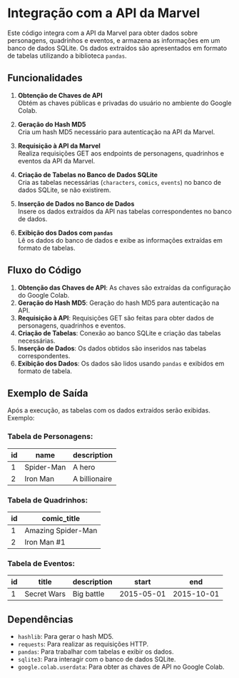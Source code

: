 # Integração com a API da Marvel

Este código integra com a API da Marvel para obter dados sobre personagens, quadrinhos e eventos, e armazena as informações em um banco de dados SQLite. Os dados extraídos são apresentados em formato de tabelas utilizando a biblioteca `pandas`.

## Funcionalidades

1. **Obtenção de Chaves de API**  
   Obtém as chaves públicas e privadas do usuário no ambiente do Google Colab.

2. **Geração do Hash MD5**  
   Cria um hash MD5 necessário para autenticação na API da Marvel.

3. **Requisição à API da Marvel**  
   Realiza requisições GET aos endpoints de personagens, quadrinhos e eventos da API da Marvel.

4. **Criação de Tabelas no Banco de Dados SQLite**  
   Cria as tabelas necessárias (`characters`, `comics`, `events`) no banco de dados SQLite, se não existirem.

5. **Inserção de Dados no Banco de Dados**  
   Insere os dados extraídos da API nas tabelas correspondentes no banco de dados.

6. **Exibição dos Dados com `pandas`**  
   Lê os dados do banco de dados e exibe as informações extraídas em formato de tabelas.

## Fluxo do Código

1. **Obtenção das Chaves de API**: As chaves são extraídas da configuração do Google Colab.
2. **Geração do Hash MD5**: Geração do hash MD5 para autenticação na API.
3. **Requisição à API**: Requisições GET são feitas para obter dados de personagens, quadrinhos e eventos.
4. **Criação de Tabelas**: Conexão ao banco SQLite e criação das tabelas necessárias.
5. **Inserção de Dados**: Os dados obtidos são inseridos nas tabelas correspondentes.
6. **Exibição dos Dados**: Os dados são lidos usando `pandas` e exibidos em formato de tabela.

## Exemplo de Saída

Após a execução, as tabelas com os dados extraídos serão exibidas. Exemplo:

### Tabela de Personagens:

| id  | name         | description      |
| --- | ------------ | ---------------- |
| 1   | Spider-Man   | A hero           |
| 2   | Iron Man     | A billionaire    |

### Tabela de Quadrinhos:

| id  | comic_title              |
| --- | ------------------------ |
| 1   | Amazing Spider-Man       |
| 2   | Iron Man #1              |

### Tabela de Eventos:

| id  | title        | description | start       | end         |
| --- | ------------ | ----------- | ----------- | ----------- |
| 1   | Secret Wars | Big battle  | 2015-05-01  | 2015-10-01  |

## Dependências

- `hashlib`: Para gerar o hash MD5.
- `requests`: Para realizar as requisições HTTP.
- `pandas`: Para trabalhar com tabelas e exibir os dados.
- `sqlite3`: Para interagir com o banco de dados SQLite.
- `google.colab.userdata`: Para obter as chaves de API no Google Colab.
